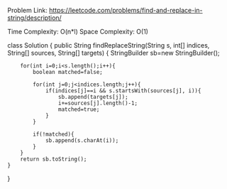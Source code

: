Problem Link: https://leetcode.com/problems/find-and-replace-in-string/description/

Time Complexity: O(n*l)
Space Complexity: O(1)

class Solution {
    public String findReplaceString(String s, int[] indices, String[] sources, String[] targets) {
        StringBuilder sb=new StringBuilder();

        for(int i=0;i<s.length();i++){
            boolean matched=false;

            for(int j=0;j<indices.length;j++){
                if(indices[j]==i && s.startsWith(sources[j], i)){
                    sb.append(targets[j]);
                    i+=sources[j].length()-1;
                    matched=true;
                }
            }

            if(!matched){
                sb.append(s.charAt(i));
            }
        }
        return sb.toString();
    }
}